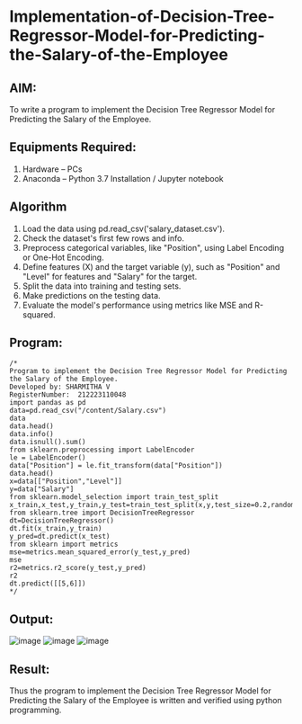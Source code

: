 # Implementation-of-Decision-Tree-Regressor-Model-for-Predicting-the-Salary-of-the-Employee

## AIM:
To write a program to implement the Decision Tree Regressor Model for Predicting the Salary of the Employee.

## Equipments Required:
1. Hardware – PCs
2. Anaconda – Python 3.7 Installation / Jupyter notebook

## Algorithm
1. Load the data using pd.read_csv('salary_dataset.csv').
2. Check the dataset's first few rows and info.
3. Preprocess categorical variables, like "Position", using Label Encoding or One-Hot Encoding.
4. Define features (X) and the target variable (y), such as "Position" and "Level" for features and "Salary" for the target.
5. Split the data into training and testing sets.
6. Make predictions on the testing data.
7. Evaluate the model's performance using metrics like MSE and R-squared.

## Program:
```
/*
Program to implement the Decision Tree Regressor Model for Predicting the Salary of the Employee.
Developed by: SHARMITHA V
RegisterNumber:  212223110048
import pandas as pd
data=pd.read_csv("/content/Salary.csv")
data
data.head()
data.info()
data.isnull().sum()
from sklearn.preprocessing import LabelEncoder
le = LabelEncoder()
data["Position"] = le.fit_transform(data["Position"])
data.head()
x=data[["Position","Level"]]
y=data["Salary"]
from sklearn.model_selection import train_test_split
x_train,x_test,y_train,y_test=train_test_split(x,y,test_size=0.2,random_state=2)
from sklearn.tree import DecisionTreeRegressor
dt=DecisionTreeRegressor()
dt.fit(x_train,y_train)
y_pred=dt.predict(x_test)
from sklearn import metrics
mse=metrics.mean_squared_error(y_test,y_pred)
mse
r2=metrics.r2_score(y_test,y_pred)
r2
dt.predict([[5,6]])
*/
```

## Output:
![image](https://github.com/sharmitha3/Implementation-of-Decision-Tree-Regressor-Model-for-Predicting-the-Salary-of-the-Employee/assets/145974496/15f1e3e2-f49e-4ff3-b3f8-c3d5409bd869)
![image](https://github.com/sharmitha3/Implementation-of-Decision-Tree-Regressor-Model-for-Predicting-the-Salary-of-the-Employee/assets/145974496/97b8f8ec-0acc-42f5-80ff-a8d861b6ff48)
![image](https://github.com/sharmitha3/Implementation-of-Decision-Tree-Regressor-Model-for-Predicting-the-Salary-of-the-Employee/assets/145974496/3b191cf6-ff9f-4185-99ae-029aa3eb12fc)


## Result:
Thus the program to implement the Decision Tree Regressor Model for Predicting the Salary of the Employee is written and verified using python programming.

